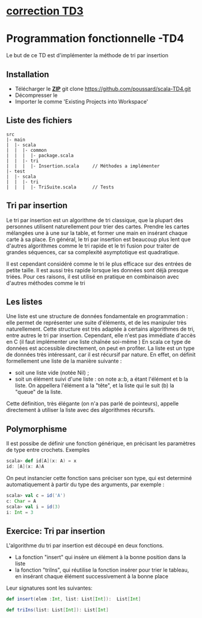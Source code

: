 # [**correction TD3**](https://github.com/poussard/scala-TD3/blob/master/correction.md)
# Programmation fonctionnelle -TD4

Le but de ce TD est d'implémenter la méthode de tri par insertion

## Installation
* Télécharger le [**ZIP**](https://github.com/poussard/scala-TD4/archive/master.zip)  git clone https://github.com/poussard/scala-TD4.git
* Décompresser le
* Importer le comme 'Existing Projects into Workspace'

## Liste des fichiers

    src
    |- main
    |  |- scala
    |  |  |- common
    |  |  |  |- package.scala
    |  |  |- tri
    |  |  |  |- Insertion.scala     // Méthodes a implémenter
    |- test
    |  |- scala
    |  |  |- tri
    |  |  |  |- TriSuite.scala      // Tests

## Tri par insertion
Le tri par insertion est un algorithme de tri classique, que la plupart des personnes utilisent naturellement pour trier des cartes. Prendre les cartes mélangées une à une sur la table, et former une main en insérant chaque carte à sa place. En général, le tri par insertion est beaucoup plus lent que d'autres algorithmes comme le tri rapide et le tri fusion pour traiter de grandes séquences, car sa complexité asymptotique est quadratique.

Il est cependant considéré comme le tri le plus efficace sur des entrées de petite taille. Il est aussi très rapide lorsque les données sont déjà presque triées. Pour ces raisons, il est utilisé en pratique en combinaison avec d'autres méthodes comme le tri

## Les listes
Une liste est une structure de données fondamentale en programmation : elle permet de représenter une suite d'éléments, et de les manipuler très naturellement. Cette structure est très adaptée à certains algorithmes de tri, entre autres le tri par insertion. Cependant, elle n'est pas immédiate d'accès en C (il faut implémenter une liste chaînée soi-même ) En scala ce type de données est accessible directement, on peut en profiter. La liste est un type de données très intéressant, car il est récursif par nature. En effet, on définit formellement une liste de la manière suivante : 
* soit une liste vide (notée Nil) ;
* soit un élément suivi d'une liste : on note a::b, a étant l'élément et b la liste. On appellera l'élément a la "tête", et la liste qui le suit (b) la "queue" de la liste.

Cette définition, très élégante (on n'a pas parlé de pointeurs), appelle directement à utiliser la liste avec des algorithmes récursifs.

## Polymorphisme
Il est possibe de définir une fonction générique, en précisant les paramètres de type entre crochets.
Exemples
```scala
scala> def id[A](x: A) = x
id: [A](x: A)A
```
On peut instancier cette fonction sans préciser son type, qui est determiné automatiquement à partir du type des arguments, par exemple :
```scala
scala> val c = id('A')
c: Char = A
scala> val i = id(3)
i: Int = 3
```
## Exercice: Tri par insertion    
L'algorithme du tri par insertion est découpé  en deux fonctions.
* La fonction "insert" qui insère un élément à la bonne position dans la liste
* la fonction "triIns", qui réutilise la fonction insérer pour trier le tableau, en insérant chaque élément successivement à la bonne place

 Leur signatures sont les suivantes:
```scala
def insert(elem :Int, list: List[Int]):  List[Int]

def triIns(list: List[Int]): List[Int] 
```

